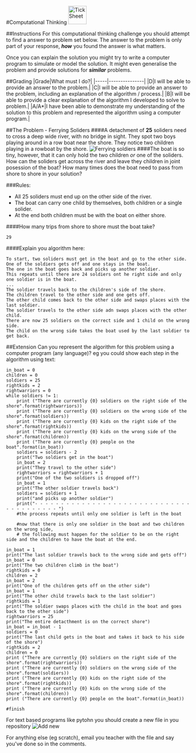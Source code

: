 #Computational Thinking <img src="../../Resources/brain.png" width=50px alt="Tick Sheet">


##Instructions
For this computational thinking challenge you should attempt to find a answer to problem set below. The answer to the problem is only part of your response, ***how*** you found the answer is what matters.

Once you can explain the solution you might try to write a computer program to simulate or model the solution. It might even generalise the problem and provide solutions for ***similar*** problems.

##Grading
|Grade|What must I do?|
|-----|---------------|
|D|I will be able to provide an answer to the problem.|
|C|I will be able to provide an answer to the problem, including an explanation of the algorithm / process.|
|B|I will be able to provide a clear explanation of the algorithm I developed to solve to problem.|
|A/A*|I have been able to demonstrate my understanding of the solution to this problem and represented the algorithm using a computer program.|

##The Problem - Ferrying Soliders
####A detachment of **25** soliders need to cross a deep wide river, with no bridge in sight. They spot two boys playing around in a row boat near the shore. They notice two children playing in a rowboat by the shore.
![Ferrying soldiers](../../Resources/ferrying.png)
####The boat is so tiny, however, that it can only hold the two children *or* one of the soliders. How can the soliders get across the river and leave they children in joint posession of the boat? How many times does the boat need to pass from shore to shore in your solution?

###Rules:
- All 25 soliders must end up on the other side of the river.
- The boat can carry one child by themselves, both children or a single solider.
- At the end both children must be with the boat on either shore.

####How many trips from shore to shore must the boat take?
```
29
```
####Explain you algorithm here:
```
To start, two soliders must get in the boat and go to the other side.
One of the soldiers gets off and one stays in the boat.
The one in the boat goes back and picks up another soldier.
This repeats until there are 24 soldiers ont he right side and only one soldier is in the boat.
...
The soldier travels back to the children's side of the shore.
The children travel to the other side and one gets off.
The other child comes back to the other side and swaps places with the last soldier.
The soldier travels to the other side adn swaps places with the other child.
There are now 25 soldiers on the correct side and 1 child on the wrong side.
The child on the wrong side takes the boat used by the last soldier to get back.

```

##Extension
Can you represent the algorithm for this problem using a computer program (any language)?
eg you could show each step in the algorithm using text:

```
in_boat = 0
children = 0
soldiers = 25
rightkids = 2
rightwarriors = 0
while soldiers != 1:
    print ("There are currently {0} soldiers on the right side of the shore".format(rightwarriors))
    print ("There are currently {0} soldiers on the wrong side of the shore".format(soldiers))
    print ("There are currently {0} kids on the right side of the shore".format(rightkids))
    print ("There are currently {0} kids on the wrong side of the shore".format(children))
    print ("There are currently {0} people on the boat".format(in_boat))
    soldiers = soldiers - 2
    print("Two soldiers get in the boat")
    in_boat = 2
    print("They travel to the other side")
    rightwarriors = rightwarriors + 1
    print("One of the two soldiers is dropped off")
    in_boat = 1
    print("The other soldier travels back")
    soldiers = soldiers + 1
    print("and picks up another soldier")
    print("- - - - - - - - - - - - - - - - - - - - - - - - - - - - - - - - - - - - - - - - ")
    #the process repeats until only one soldier is left in the boat
    
    #now that there is only one soldier in the boat and two children on the wrong side,
    # the following must happen for the soldier to be on the right side and the children to have the boat at the end.
    
in_boat = 1
print("The last soldier travels back to the wrong side and gets off")
in_boat = 0
print("The two children climb in the boat")
rightkids = 0
children = 2
in_boat = 2
print("One of the children gets off on the other side")
in_boat = 1
print("The other child travels back to the last soldier")
rightkids = 1
print("The soldier swaps places with the child in the boat and goes back to the other side")
rightwarriors = 25
print("The entire detacthment is on the correct shore")
in_boat = in_boat - 1
soldiers = 0
print("The last child gets in the boat and takes it back to his side of the shore")
rightkids = 2
children = 0
print ("There are currently {0} soldiers on the right side of the shore".format(rightwarriors))
print ("There are currently {0} soldiers on the wrong side of the shore".format(soldiers))
print ("There are currently {0} kids on the right side of the shore".format(rightkids))
print ("There are currently {0} kids on the wrong side of the shore".format(children))
print ("There are currently {0} people on the boat".format(in_boat))

#finish

```       

For text based programs like pytohn you should create a new file in you repository
![Add new](../../Resources/new.png)

For anything else (eg scratch), email you teacher with the file and say you've done so in the comments.
